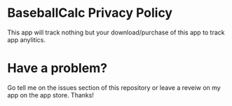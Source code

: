 # BaseballCalc Privacy Policy
This app will track nothing but your download/purchase of this app to track app anylitics.
# Have a problem?
Go tell me on the issues section of this repository or leave a reveiw on my app on the app store. Thanks!
